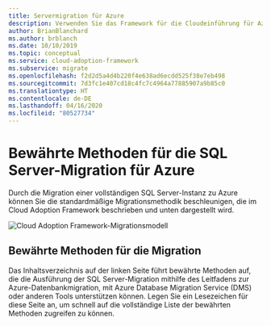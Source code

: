 ```yaml
---
title: Servermigration für Azure
description: Verwenden Sie das Framework für die Cloudeinführung für Azure, um sich mit den bewährten Methoden für die SQL Server-Migration vertraut zu machen, mit denen die Komplexität reduziert und der Migrationsprozess standardisiert wird.
author: BrianBlanchard
ms.author: brblanch
ms.date: 10/10/2019
ms.topic: conceptual
ms.service: cloud-adoption-framework
ms.subservice: migrate
ms.openlocfilehash: f2d2d5a4d4b220f4e638ad6ecdd525f38e7eb498
ms.sourcegitcommit: 7d3fc1e407cd18c4fc7c4964a77885907a9b85c0
ms.translationtype: HT
ms.contentlocale: de-DE
ms.lasthandoff: 04/16/2020
ms.locfileid: "80527734"
---
```

# <a name="sql-server-migration-best-practices-for-azure"></a>Bewährte Methoden für die SQL Server-Migration für Azure

Durch die Migration einer vollständigen SQL Server-Instanz zu Azure können Sie die standardmäßige Migrationsmethodik beschleunigen, die im Cloud Adoption Framework beschrieben und unten dargestellt wird.

![Cloud Adoption Framework-Migrationsmodell](../../_images/migrate/methodology.png)

## <a name="migration-best-practices"></a>Bewährte Methoden für die Migration

Das Inhaltsverzeichnis auf der linken Seite führt bewährte Methoden auf, die die Ausführung der SQL Server-Migration mithilfe des Leitfadens zur Azure-Datenbankmigration, mit Azure Database Migration Service (DMS) oder anderen Tools unterstützen können. Legen Sie ein Lesezeichen für diese Seite an, um schnell auf die vollständige Liste der bewährten Methoden zugreifen zu können.
